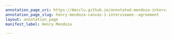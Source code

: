 ```yaml
---
annotation_page_uri: https://Amcclu.github.io/annotated-mendoza-interview/annotations/henry-mendoza-canvas-1-interviewee--agreement.json
annotation_page_slug: henry-mendoza-canvas-1-interviewee--agreement
layout: annotation_page
manifest_label: Henry Mendoza

---
```

